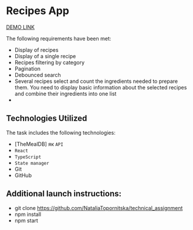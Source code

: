 # Recipes App

 [DEMO LINK](https://nataliatopornitska.github.io/technical_assignment/)

The following requirements have been met:

- Display of recipes
- Display of a single recipe
- Recipes filtering by category
- Pagination
- Debounced search
- Several recipes select and count the ingredients needed to prepare them. You need to display basic information about the selected recipes and combine their ingredients into one list
- 

## Technologies Utilized

The task includes the following technologies:

- [TheMealDB] як `API`
- `React`
- `TypeScript`
- `State manager`
- Git
- GitHub

## Additional launch instructions:

- git clone https://github.com/NataliaTopornitska/technical_assignment
- npm install
- npm start
